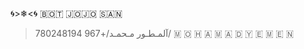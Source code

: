 🌀>❄<🌀
 ‌🇧‌🇴‌🇹 ‌🇯‌🇴‌🇯‌🇴 ‌🇸‌🇦‌🇳
>آلمـطـور مـحمـد/+967 780248194/
🇲‌‌‌ 🇴 ‌🇭 ‌🇦 ‌🇲 ‌🇦 ‌‌🇩
‌🇾 ‌🇪 ‌🇲 ‌🇪 ‌‌🇳
